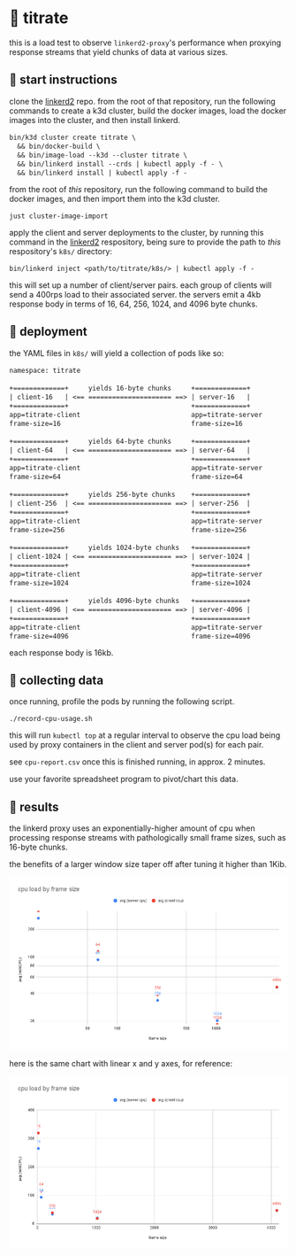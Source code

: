 # 🧪 titrate

this is a load test to observe `linkerd2-proxy`'s performance when proxying
response streams that yield chunks of data at various sizes.

## 📝 start instructions

clone the [linkerd2][linkerd2] repo. from the root of that repository, run the
following commands to create a k3d cluster, build the docker images, load the
docker images into the cluster, and then install linkerd.

```shell
bin/k3d cluster create titrate \
  && bin/docker-build \
  && bin/image-load --k3d --cluster titrate \
  && bin/linkerd install --crds | kubectl apply -f - \
  && bin/linkerd install | kubectl apply -f -
```

from the root of *this* repository, run the following command to build the
docker images, and then import them into the k3d cluster.

```shell
just cluster-image-import
```

apply the client and server deployments to the cluster, by running
this command in the [linkerd2][linkerd2] respository, being sure to provide
the path to *this* respository's `k8s/` directory:

```shell
bin/linkerd inject <path/to/titrate/k8s/> | kubectl apply -f -
```

this will set up a number of client/server pairs. each group of clients will
send a 400rps load to their associated server. the servers emit a 4kb response
body in terms of 16, 64, 256, 1024, and 4096 byte chunks.

## 🫘 deployment

the YAML files in `k8s/` will yield a collection of pods like so:

```text
namespace: titrate

+=============+     yields 16-byte chunks     +=============+
| client-16   | <== ===================== ==> | server-16   |
+=============+                               +=============+
app=titrate-client                            app=titrate-server
frame-size=16                                 frame-size=16

+=============+     yields 64-byte chunks     +=============+
| client-64   | <== ===================== ==> | server-64   |
+=============+                               +=============+
app=titrate-client                            app=titrate-server
frame-size=64                                 frame-size=64

+=============+     yields 256-byte chunks    +=============+
| client-256  | <== ===================== ==> | server-256  |
+=============+                               +=============+
app=titrate-client                            app=titrate-server
frame-size=256                                frame-size=256

+=============+     yields 1024-byte chunks   +=============+
| client-1024 | <== ===================== ==> | server-1024 |
+=============+                               +=============+
app=titrate-client                            app=titrate-server
frame-size=1024                               frame-size=1024

+=============+     yields 4096-byte chunks   +=============+
| client-4096 | <== ===================== ==> | server-4096 |
+=============+                               +=============+
app=titrate-client                            app=titrate-server
frame-size=4096                               frame-size=4096
```

each response body is 16kb.

## 🔬 collecting data

once running, profile the pods by running the following script.

```shell
./record-cpu-usage.sh
```

this will run `kubectl top` at a regular interval to observe the cpu load being
used by proxy containers in the client and server pod(s) for each pair.

see `cpu-report.csv` once this is finished running, in approx. 2 minutes.

use your favorite spreadsheet program to pivot/chart this data.

## 🧐 results

the linkerd proxy uses an exponentially-higher amount of cpu when processing
response streams with pathologically small frame sizes, such as 16-byte chunks.

the benefits of a larger window size taper off after tuning it higher than
1Kib.

![a chart showing exponentially higher cpu load for small frame sizes](./cpu-load.png)

here is the same chart with linear x and y axes, for reference:

![a chart showing exponentially higher cpu load for small frame sizes](./cpu-load-linear.png)

[linkerd2]: https://github.com/linkerd/linkerd2
